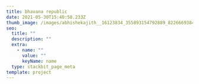 ```yaml
---
title: bhavana republic
date: 2021-05-30T15:40:58.233Z
thumb_image: /images/abhishekajith__16123834_355893154792889_8226669384840511488_n.jpg
seo:
  title: ""
  description: ""
  extra:
    - name: ""
      value: ""
      keyName: name
  type: stackbit_page_meta
template: project
---
```

